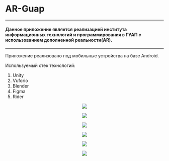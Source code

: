 # AR-Guap

---
#### Данное приложение является реализацией института информационных технологий и программирования в ГУАП с использованием дополненной реальности(AR).
---

Приложение реализовано под мобильные устройства на базе Android.

Используемый стек технологий:
1. Unity
2. Vuforio
3. Blender
4. Figma
5. Rider

<p align="center">
  <img src="/images/MainMenu.png" />
</p>
<p align="center">
  <img src="/images/Detail_IITP.png" />
</p>  
<p align="center">
  <img src="/images/Detail_IST.png" />
</p>  
<p align="center">  
  <img src="/images/Detail_KTPI.png" />
</p>  
<p align="center">  
  <img src="/images/Detail_PI.png" />
</p>  
<p align="center">  
  <img src="/images/Detail_VSS.png" />
</p>
